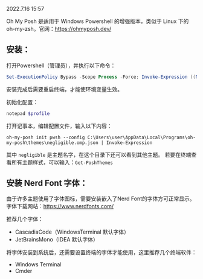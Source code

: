 2022.7.16 15:57

Oh My Posh 是适用于 Windows Powershell 的增强版本，类似于 Linux 下的 oh-my-zsh。官网：https://ohmyposh.dev/

## 安装：

打开Powershell（管理员），并执行以下命令：
```powershell
Set-ExecutionPolicy Bypass -Scope Process -Force; Invoke-Expression ((New-Object System.Net.WebClient).DownloadString('https://ohmyposh.dev/install.ps1'))
```
安装完成后需要重启终端，才能使环境变量生效。

初始化配置：
```powershell
notepad $profile
```
打开记事本，编辑配置文件，输入以下内容：
```
oh-my-posh init pwsh --config C:\Users\user\AppData\Local\Programs\oh-my-posh\themes\negligible.omp.json | Invoke-Expression
```
其中 `negligible` 是主题名字，在这个目录下还可以看到其他主题。
若要在终端查看所有主题样式，可以输入：`Get-PoshThemes`

## 安装 Nerd Font 字体：

由于许多主题使用了字体图标，需要安装嵌入了Nerd Font的字体方可正常显示。
字体下载网站：https://www.nerdfonts.com/

推荐几个字体：
- CascadiaCode（WindowsTerminal 默认字体）
- JetBrainsMono（IDEA 默认字体）

将字体安装到系统后，还需要设置终端的字体才能使用，这里推荐几个终端软件：
- Windows Terminal
- Cmder
